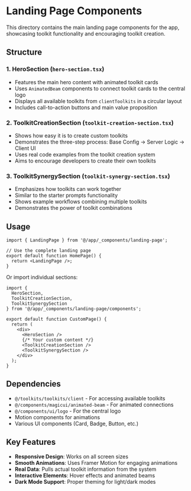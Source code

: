 # Landing Page Components

This directory contains the main landing page components for the app, showcasing toolkit functionality and encouraging toolkit creation.

## Structure

### 1. HeroSection (`hero-section.tsx`)
- Features the main hero content with animated toolkit cards
- Uses `AnimatedBeam` components to connect toolkit cards to the central logo
- Displays all available toolkits from `clientToolkits` in a circular layout
- Includes call-to-action buttons and main value proposition

### 2. ToolkitCreationSection (`toolkit-creation-section.tsx`) 
- Shows how easy it is to create custom toolkits
- Demonstrates the three-step process: Base Config → Server Logic → Client UI
- Uses real code examples from the toolkit creation system
- Aims to encourage developers to create their own toolkits

### 3. ToolkitSynergySection (`toolkit-synergy-section.tsx`)
- Emphasizes how toolkits can work together
- Similar to the starter prompts functionality
- Shows example workflows combining multiple toolkits
- Demonstrates the power of toolkit combinations

## Usage

```tsx
import { LandingPage } from '@/app/_components/landing-page';

// Use the complete landing page
export default function HomePage() {
  return <LandingPage />;
}
```

Or import individual sections:

```tsx
import { 
  HeroSection, 
  ToolkitCreationSection, 
  ToolkitSynergySection 
} from '@/app/_components/landing-page/components';

export default function CustomPage() {
  return (
    <div>
      <HeroSection />
      {/* Your custom content */}
      <ToolkitCreationSection />
      <ToolkitSynergySection />
    </div>
  );
}
```

## Dependencies

- `@/toolkits/toolkits/client` - For accessing available toolkits
- `@/components/magicui/animated-beam` - For animated connections
- `@/components/ui/logo` - For the central logo
- Motion components for animations
- Various UI components (Card, Badge, Button, etc.)

## Key Features

- **Responsive Design**: Works on all screen sizes
- **Smooth Animations**: Uses Framer Motion for engaging animations  
- **Real Data**: Pulls actual toolkit information from the system
- **Interactive Elements**: Hover effects and animated beams
- **Dark Mode Support**: Proper theming for light/dark modes